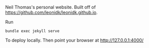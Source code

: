 Neil Thomas's personal website. Built off of https://github.com/leonidk/leonidk.github.io.

Run

```
bundle exec jekyll serve
```

To deploy locally. Then point your browser at http://127.0.0.1:4000/ 
